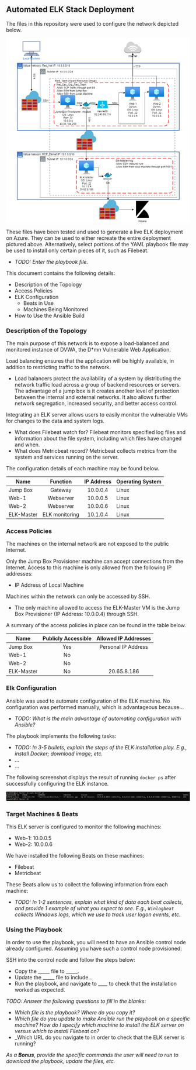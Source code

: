 ## Automated ELK Stack Deployment

The files in this repository were used to configure the network depicted below.

![](https://github.com/rconorpower/Project-1-Repository/blob/main/Images/Network%20Diagram.png)

These files have been tested and used to generate a live ELK deployment on Azure. They can be used to either recreate the entire deployment pictured above. Alternatively, select portions of the YAML playbook file may be used to install only certain pieces of it, such as Filebeat.

  - _TODO: Enter the playbook file._

This document contains the following details:
- Description of the Topology
- Access Policies
- ELK Configuration
  - Beats in Use
  - Machines Being Monitored
- How to Use the Ansible Build


### Description of the Topology

The main purpose of this network is to expose a load-balanced and monitored instance of DVWA, the D*mn Vulnerable Web Application.

Load balancing ensures that the application will be highly available, in addition to restricting traffic to the network.
- Load balancers protect the availability of a system by distributing the network traffic load across a group of backend resources or servers. The advantage of a jump box is it creates another level of protection between the internal and external networks. It also allows further network segregation, increased security, and better access control.

Integrating an ELK server allows users to easily monitor the vulnerable VMs for changes to the data and system logs.
- What does Filebeat watch for? Filebeat monitors specified log files and information about the file system, including which files have changed and when.
- What does Metricbeat record? Metricbeat collects metrics from the system and services running on the server.

The configuration details of each machine may be found below.

| Name      | Function      | IP Address   | Operating System |
|-----------|:-------------:|:------------:|:-----------------|
| Jump Box  | Gateway       | 10.0.0.4     | Linux            |
| Web-1     | Webserver     | 10.0.0.5     | Linux            |
| Web-2     | Webserver     | 10.0.0.6     | Linux            |
| ELK-Master| ELK monitoring| 10.1.0.4     | Linux            |

### Access Policies

The machines on the internal network are not exposed to the public Internet. 

Only the Jump Box Provisioner machine can accept connections from the Internet. Access to this machine is only allowed from the following IP addresses:
- IP Address of Local Machine

Machines within the network can only be accessed by SSH.
- The only machine allowed to access the ELK-Master VM is the Jump Box Provisioner (IP Address: 10.0.0.4) through SSH.

A summary of the access policies in place can be found in the table below.

| Name      | Publicly Accessible | Allowed IP Addresses |
|---------- |:-------------------:|:--------------------:|
| Jump Box  | Yes                 | Personal IP Address  |
| Web-1     | No                  |                      |
| Web-2     | No                  |                      |
| ELK-Master| No                  | 20.65.8.186          |

### Elk Configuration

Ansible was used to automate configuration of the ELK machine. No configuration was performed manually, which is advantageous because...
- _TODO: What is the main advantage of automating configuration with Ansible?_

The playbook implements the following tasks:
- _TODO: In 3-5 bullets, explain the steps of the ELK installation play. E.g., install Docker; download image; etc._
- ...
- ...

The following screenshot displays the result of running `docker ps` after successfully configuring the ELK instance.

![](https://github.com/rconorpower/Project-1-Repository/blob/main/Images/docker_ps_output.png)

### Target Machines & Beats
This ELK server is configured to monitor the following machines:
- Web-1: 10.0.0.5
- Web-2: 10.0.0.6

We have installed the following Beats on these machines:
- Filebeat
- Metricbeat

These Beats allow us to collect the following information from each machine:
- _TODO: In 1-2 sentences, explain what kind of data each beat collects, and provide 1 example of what you expect to see. E.g., `Winlogbeat` collects Windows logs, which we use to track user logon events, etc._

### Using the Playbook
In order to use the playbook, you will need to have an Ansible control node already configured. Assuming you have such a control node provisioned: 

SSH into the control node and follow the steps below:
- Copy the _____ file to _____.
- Update the _____ file to include...
- Run the playbook, and navigate to ____ to check that the installation worked as expected.

_TODO: Answer the following questions to fill in the blanks:_
- _Which file is the playbook? Where do you copy it?_
- _Which file do you update to make Ansible run the playbook on a specific machine? How do I specify which machine to install the ELK server on versus which to install Filebeat on?_
- _Which URL do you navigate to in order to check that the ELK server is running?

_As a **Bonus**, provide the specific commands the user will need to run to download the playbook, update the files, etc._
